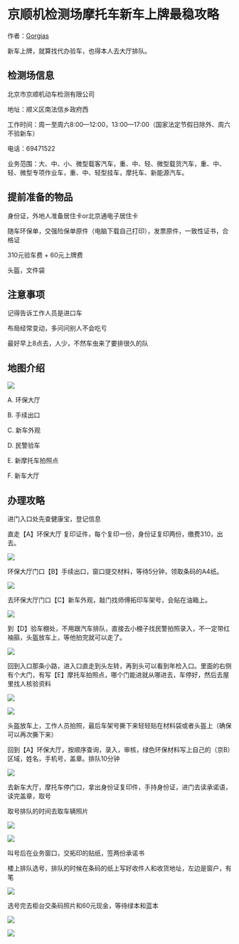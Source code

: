 # 京顺机检测场摩托车新车上牌最稳攻略

作者：[Gorgias](https://gorgias.me)

新车上牌，就算找代办验车，也得本人去大厅排队。

## 检测场信息

北京市京顺机动车检测有限公司

地址：顺义区南法信乡政府西

工作时间：周一至周六8:00—12:00，13:00—17:00（国家法定节假日除外、周六不验新车）

电话：69471522

业务范围：大、中、小、微型载客汽车，重、中、轻、微型载货汽车，重、中、轻、微型专项作业车，重、中、轻型挂车，摩托车、新能源汽车。

## 提前准备的物品

身份证，外地人准备居住卡or北京通电子居住卡

随车环保单，交强险保单原件（电脑下载自己打印），发票原件，一致性证书，合格证

310元验车费 + 60元上牌费

头盔，文件袋

## 注意事项

记得告诉工作人员是进口车

布局经常变动，多问问别人不会吃亏

最好早上8点去，人少，不然车虫来了要排很久的队


## 地图介绍
![](https://img.imgdb.cn/item/606569958322e6675c920625.jpg)

A. 环保大厅

B. 手续出口

C. 新车外观

D. 民警验车

E. 新摩托车拍照点

F. 新车大厅

## 办理攻略
进门入口处先查健康宝，登记信息

直走【A】环保大厅 复印证件，每个复印一份，身份证复印两份，缴费310，出去。

![](https://img.imgdb.cn/item/606569af8322e6675c922275.jpg)

环保大厅门口【B】手续出口，窗口提交材料，等待5分钟，领取条码的A4纸。

![](https://img.imgdb.cn/item/606569f28322e6675c926e10.jpg)

去环保大厅门口【C】新车外观，敲门找师傅拓印车架号，会贴在油箱上。

![](https://img.imgdb.cn/item/60656a018322e6675c928160.jpg)

到【D】验车棚处，不用跟汽车排队，直接去小棚子找民警拍照录入，不一定带红袖箍，头盔放车上，等他拍完就可以走了。

![](https://img.imgdb.cn/item/60656e138322e6675c977209.jpg)

回到入口那条小路，进入口直走到头左转，再到头可以看到年检入口。里面的右侧有个大门，有写【E】摩托车拍照点，哪个门能进就从哪进去，车停好，然后去屋里找人核验资料

![](https://img.imgdb.cn/item/60656a828322e6675c930f4d.jpg)

![](https://img.imgdb.cn/item/60656a608322e6675c92e65f.jpg)

头盔放车上，工作人员拍照，最后车架号撕下来轻轻贴在材料袋或者头盔上（确保可以再次撕下来）

回到【A】环保大厅，按顺序查询，录入，审核，绿色环保材料写上自己的（京B）区域，姓名，手机号，盖章。排队10分钟

![](https://img.imgdb.cn/item/60656cac8322e6675c95bf61.jpg)

去新车大厅，摩托车停门口，拿出身份证复印件，手持身份证，进门去读承诺语，读完盖章，取号

取号排队的时间去取车辆照片

![](https://img.imgdb.cn/item/60656cf88322e6675c962b46.jpg)

![](https://img.imgdb.cn/item/60656cff8322e6675c96332f.jpg)

叫号后在业务窗口，交拓印的贴纸，签两份承诺书

楼上排队选号，排队的时候在条码的纸上写好收件人和收货地址，左边是窗户，有笔

![](https://img.imgdb.cn/item/606573b18322e6675c9da5a5.png)

选号完去柜台交条码照片和60元现金，等待绿本和蓝本

![](https://img.imgdb.cn/item/606574538322e6675c9e548c.jpg)

![](https://img.imgdb.cn/item/60656d248322e6675c966234.jpg)
